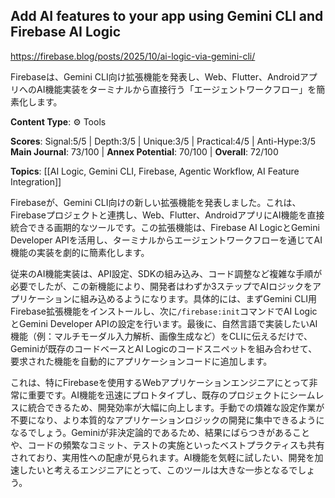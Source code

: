 ## Add AI features to your app using Gemini CLI and Firebase AI Logic

https://firebase.blog/posts/2025/10/ai-logic-via-gemini-cli/

Firebaseは、Gemini CLI向け拡張機能を発表し、Web、Flutter、AndroidアプリへのAI機能実装をターミナルから直接行う「エージェントワークフロー」を簡素化します。

**Content Type**: ⚙️ Tools

**Scores**: Signal:5/5 | Depth:3/5 | Unique:3/5 | Practical:4/5 | Anti-Hype:3/5
**Main Journal**: 73/100 | **Annex Potential**: 70/100 | **Overall**: 72/100

**Topics**: [[AI Logic, Gemini CLI, Firebase, Agentic Workflow, AI Feature Integration]]

Firebaseが、Gemini CLI向けの新しい拡張機能を発表しました。これは、Firebaseプロジェクトと連携し、Web、Flutter、AndroidアプリにAI機能を直接統合できる画期的なツールです。この拡張機能は、Firebase AI LogicとGemini Developer APIを活用し、ターミナルからエージェントワークフローを通じてAI機能の実装を劇的に簡素化します。

従来のAI機能実装は、API設定、SDKの組み込み、コード調整など複雑な手順が必要でしたが、この新機能により、開発者はわずか3ステップでAIロジックをアプリケーションに組み込めるようになります。具体的には、まずGemini CLI用Firebase拡張機能をインストールし、次に`/firebase:init`コマンドでAI LogicとGemini Developer APIの設定を行います。最後に、自然言語で実装したいAI機能（例：マルチモーダル入力解析、画像生成など）をCLIに伝えるだけで、Geminiが既存のコードベースとAI Logicのコードスニペットを組み合わせて、要求された機能を自動的にアプリケーションコードに追加します。

これは、特にFirebaseを使用するWebアプリケーションエンジニアにとって非常に重要です。AI機能を迅速にプロトタイプし、既存のプロジェクトにシームレスに統合できるため、開発効率が大幅に向上します。手動での煩雑な設定作業が不要になり、より本質的なアプリケーションロジックの開発に集中できるようになるでしょう。Geminiが非決定論的であるため、結果にばらつきがあることや、コードの頻繁なコミット、テストの実施といったベストプラクティスも共有されており、実用性への配慮が見られます。AI機能を気軽に試したい、開発を加速したいと考えるエンジニアにとって、このツールは大きな一歩となるでしょう。